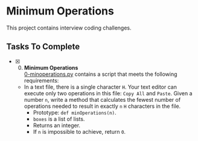 # Minimum Operations

This project contains interview coding challenges.

## Tasks To Complete

+ [x] 0. **Minimum Operations**<br/>[0-minoperations.py](0-minoperations.py) contains a script that meets the following requirements:
  + In a text file, there is a single character `H`. Your text editor can execute only two operations in this file: `Copy All` and `Paste`. Given a number `n`, write a method that calculates the fewest number of operations needed to result in exactly `n` `H` characters in the file.
    + Prototype: `def minOperations(n)`.
    + `boxes` is a list of lists.
    + Returns an integer.
    + If `n` is impossible to achieve, return `0`.
